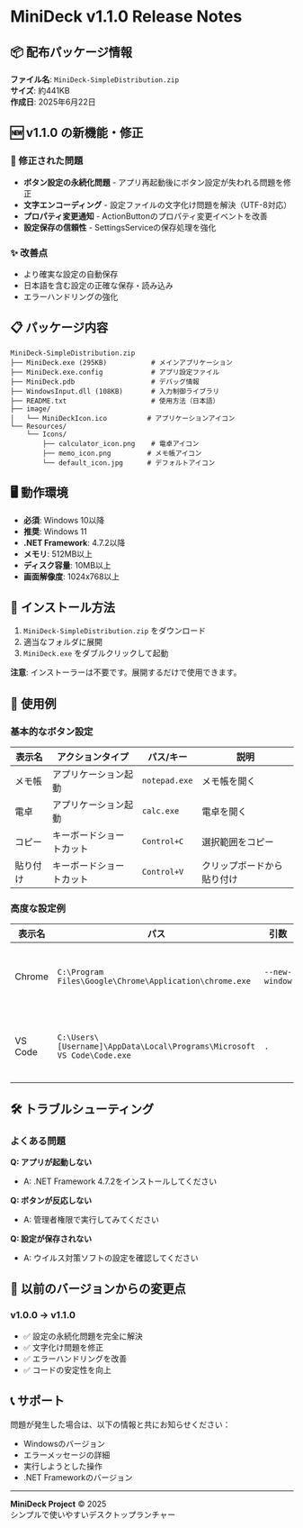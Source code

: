 # MiniDeck v1.1.0 Release Notes

## 📦 配布パッケージ情報

**ファイル名**: `MiniDeck-SimpleDistribution.zip`  
**サイズ**: 約441KB  
**作成日**: 2025年6月22日  

## 🆕 v1.1.0 の新機能・修正

### 🔧 修正された問題
- **ボタン設定の永続化問題** - アプリ再起動後にボタン設定が失われる問題を修正
- **文字エンコーディング** - 設定ファイルの文字化け問題を解決（UTF-8対応）
- **プロパティ変更通知** - ActionButtonのプロパティ変更イベントを改善
- **設定保存の信頼性** - SettingsServiceの保存処理を強化

### ✨ 改善点
- より確実な設定の自動保存
- 日本語を含む設定の正確な保存・読み込み
- エラーハンドリングの強化

## 📋 パッケージ内容

```
MiniDeck-SimpleDistribution.zip
├── MiniDeck.exe (295KB)           # メインアプリケーション
├── MiniDeck.exe.config            # アプリ設定ファイル
├── MiniDeck.pdb                   # デバッグ情報
├── WindowsInput.dll (108KB)       # 入力制御ライブラリ
├── README.txt                     # 使用方法（日本語）
├── image/
│   └── MiniDeckIcon.ico          # アプリケーションアイコン
└── Resources/
    └── Icons/
        ├── calculator_icon.png    # 電卓アイコン
        ├── memo_icon.png         # メモ帳アイコン
        └── default_icon.jpg      # デフォルトアイコン
```

## 🖥️ 動作環境

- **必須**: Windows 10以降
- **推奨**: Windows 11
- **.NET Framework**: 4.7.2以降
- **メモリ**: 512MB以上
- **ディスク容量**: 10MB以上
- **画面解像度**: 1024x768以上

## 🚀 インストール方法

1. `MiniDeck-SimpleDistribution.zip` をダウンロード
2. 適当なフォルダに展開
3. `MiniDeck.exe` をダブルクリックして起動

**注意**: インストーラーは不要です。展開するだけで使用できます。

## 📝 使用例

### 基本的なボタン設定

| 表示名 | アクションタイプ | パス/キー | 説明 |
|--------|------------------|-----------|------|
| メモ帳 | アプリケーション起動 | `notepad.exe` | メモ帳を開く |
| 電卓 | アプリケーション起動 | `calc.exe` | 電卓を開く |
| コピー | キーボードショートカット | `Control+C` | 選択範囲をコピー |
| 貼り付け | キーボードショートカット | `Control+V` | クリップボードから貼り付け |

### 高度な設定例

| 表示名 | パス | 引数 | 説明 |
|--------|------|------|------|
| Chrome | `C:\Program Files\Google\Chrome\Application\chrome.exe` | `--new-window` | 新しいウィンドウでChrome起動 |
| VS Code | `C:\Users\[Username]\AppData\Local\Programs\Microsoft VS Code\Code.exe` | `.` | 現在のフォルダでVS Code起動 |

## 🛠️ トラブルシューティング

### よくある問題

**Q: アプリが起動しない**
- A: .NET Framework 4.7.2をインストールしてください

**Q: ボタンが反応しない**  
- A: 管理者権限で実行してみてください

**Q: 設定が保存されない**  
- A: ウイルス対策ソフトの設定を確認してください

## 🔄 以前のバージョンからの変更点

### v1.0.0 → v1.1.0
- ✅ 設定の永続化問題を完全に解決
- ✅ 文字化け問題を修正
- ✅ エラーハンドリングを改善
- ✅ コードの安定性を向上

## 📞 サポート

問題が発生した場合は、以下の情報と共にお知らせください：

- Windowsのバージョン
- エラーメッセージの詳細
- 実行しようとした操作
- .NET Frameworkのバージョン

---

**MiniDeck Project** © 2025  
シンプルで使いやすいデスクトップランチャー
